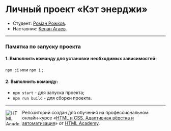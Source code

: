 # Личный проект «Кэт энерджи»

* Студент: [Роман Рожков](https://up.htmlacademy.ru/adaptive/29/user/2066139).
* Наставник: [Кенан Агаев](https://htmlacademy.ru/profile/kenakula).

---

### Памятка по запуску проекта

#### 1. Выполнить команду для установки необходимых зависимостей: 
`npm ci` или `npm i` ;
#### 2. Выполнить команду: 
* `npm start` - для запуска проекта;
* `npm run build` - для сборки проекта.
---

<a href="https://htmlacademy.ru/intensive/adaptive"><img align="left" width="50" height="50" alt="HTML Academy" src="https://up.htmlacademy.ru/static/img/intensive/adaptive/logo-for-github-2.png"></a>

Репозиторий создан для обучения на профессиональном онлайн‑курсе «[HTML и CSS. Адаптивная вёрстка и автоматизация](https://htmlacademy.ru/intensive/adaptive)» от [HTML Academy](https://htmlacademy.ru).

[check-image]: https://github.com/htmlacademy-adaptive/2066139-cat-energy-29/workflows/Project%20check/badge.svg?branch=master
[check-url]: https://github.com/htmlacademy-adaptive/2066139-cat-energy-29/actions
